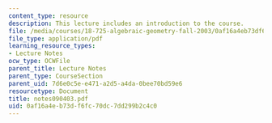 ```yaml
---
content_type: resource
description: This lecture includes an introduction to the course.
file: /media/courses/18-725-algebraic-geometry-fall-2003/0af16a4eb73df6fc70dc7dd299b2c4c0_notes090403.pdf
file_type: application/pdf
learning_resource_types:
- Lecture Notes
ocw_type: OCWFile
parent_title: Lecture Notes
parent_type: CourseSection
parent_uid: 7d6e0c5e-e471-a2d5-a4da-0bee70bd59e6
resourcetype: Document
title: notes090403.pdf
uid: 0af16a4e-b73d-f6fc-70dc-7dd299b2c4c0
---
```

